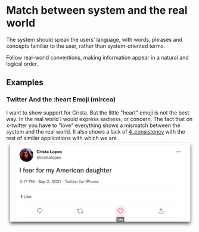 # Match between system and the real world

The system should speak the users’ language, with words, phrases and concepts familiar to the user, rather than system-oriented terms. 

Follow real-world conventions, making information appear in a natural and logical order.

## Examples

### Twitter And the :heart Emoji (mircea)

I want to show support for Crista. But the little "heart" emoji is not the best way. In the real world I would express sadness, or concern. The fact that on x-twitter you have to "love" everything shows a mismatch between the system and the real world. It also shows a lack of [4_consistency](4_consistency.md)
with the rest of similar applications with which we are . 
![500](images/twitter-love-reaction.png)